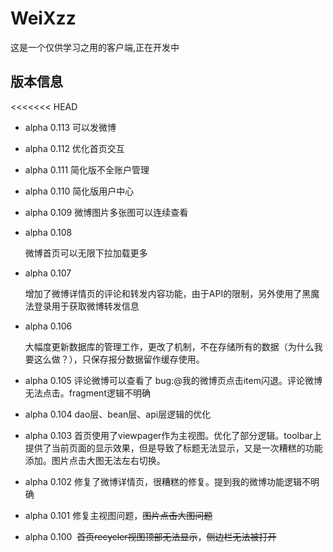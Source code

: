 ﻿# WeiXzz

这是一个仅供学习之用的客户端,正在开发中



## 版本信息

<<<<<<< HEAD

* alpha 0.113
  可以发微博

* alpha 0.112
  优化首页交互

* alpha 0.111
  简化版不全账户管理

* alpha 0.110
  简化版用户中心

* alpha 0.109
  微博图片多张图可以连续查看

* alpha 0.108
	
  微博首页可以无限下拉加载更多

* alpha 0.107

  增加了微博详情页的评论和转发内容功能，由于API的限制，另外使用了黑魔法登录用于获取微博转发信息


* alpha 0.106 

  大幅度更新数据库的管理工作，更改了机制，不在存储所有的数据（为什么我要这么做？），只保存报分数据留作缓存使用。


* alpha 0.105 
  评论微博可以查看了 bug:@我的微博页点击item闪退。评论微博无法点击。fragment逻辑不明确
* alpha 0.104
  dao层、bean层、api层逻辑的优化
* alpha 0.103
  首页使用了viewpager作为主视图。优化了部分逻辑。toolbar上提供了当前页面的显示效果，但是导致了标题无法显示，又是一次糟糕的功能添加。图片点击大图无法左右切换。
* alpha 0.102
  修复了微博详情页，很糟糕的修复。提到我的微博功能逻辑不明确
* alpha 0.101
  修复主视图问题，~~图片点击大图问题~~
* alpha 0.100 
  ~~首页recycler视图顶部无法显示~~，~~侧边栏无法被打开~~